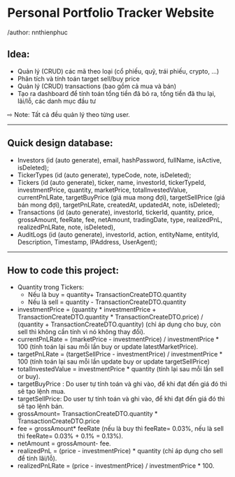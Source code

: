 # Personal Portfolio Tracker Website

/author: nnthienphuc

## Idea:

- Quản lý (CRUD) các mã theo loại (cổ phiếu, quỹ, trái phiếu, crypto, …)
- Phân tích và tính toán target sell/buy price
- Quản lý (CRUD) transactions (bao gồm cả mua và bán)
- Tạo ra dashboard để tính toán tổng tiền đã bỏ ra, tổng tiền đã thu lại, lãi/lỗ,  các danh mục đầu tư

⇨ Note: Tất cả đều quản lý theo từng user.

---

## Quick design database:

- Investors (id (auto generate), email, hashPassword, fullName, isActive, isDeleted);
- TickerTypes (id (auto generate), typeCode, note, isDeleted);
- Tickers (id (auto generate), ticker, name, investorId, tickerTypeId, investmentPrice, quantity, marketPrice, totalInvestedValue, currentPnLRate, targetBuyPrice (giá mua mong đợi), targetSellPrice (giá bán mong đợi), targetPnLRate, createdAt, updatedAt, note, isDeleted);
- Transactions (id (auto generate), investorId, tickerId, quantity, price, grossAmount, feeRate, fee, netAmount, tradingDate, type, realizedPnL, realizedPnLRate, note, isDeleted),
- AuditLogs (id (auto generate), investorId, action, entityName, entityId, Description, Timestamp, IPAddress, UserAgent);
---

## How to code this project:

- Quantity trong Tickers:
    - Nếu là buy = quantity+ TransactionCreateDTO.quantity
    - Nếu là sell = quantity - TransactionCreateDTO.quantity
- investmentPrice = (quantity * investmentPrice + TransactionCreateDTO.quantity * TransactionCreateDTO.price) / (quantity + TransactionCreateDTO.quantity) (chỉ áp dụng cho buy, còn sell thì không cần tính vì nó không thay đổi).
- currentPnLRate = (marketPrice - investmentPrice) / investmentPrice * 100 (tính toán lại sau mỗi lần buy or update latestMarketPrice).
- targetPnLRate = (targetSellPrice - investmentPrice) / investmentPrice * 100 (tính toán lại sau mỗi lần update buy or update targetSellPrice)
- totalInvestedValue = investmentPrice * quantity (tính lại sau mỗi lần sell or buy).
- targetBuyPrice : Do user tự tính toán và ghi vào, để khi đạt đến giá đó thì sẽ tạo lệnh mua.
- targetSellPrice: Do user tự tính toán và ghi vào, để khi đạt đến giá đó thì sẽ tạo lệnh bán.
- grossAmount= TransactionCreateDTO.quantity * TransactionCreateDTO.price
- fee = grossAmount* feeRate (nếu là buy thì feeRate= 0.03%, nếu là sell thì feeRate= 0.03% + 0.1% = 0.13%).
- netAmount = grossAmount- fee.
- realizedPnL = (price - investmentPrice) * quantity (chỉ áp dụng cho sell để tính lãi/lỗ).
- realizedPnLRate =  (price - investmentPrice) / investmentPrice * 100.